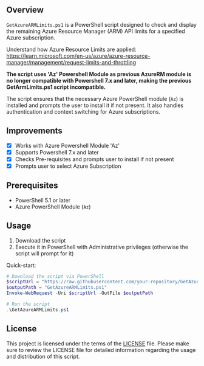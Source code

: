 ## Overview
`GetAzureARMLimits.ps1` is a PowerShell script designed to check and display the remaining Azure Resource Manager (ARM) API limits for a specified Azure subscription. 

Understand how Azure Resource Limits are applied: https://learn.microsoft.com/en-us/azure/azure-resource-manager/management/request-limits-and-throttling

__The script uses 'Az' Powershell Module as previous AzureRM module is no longer compatible with Powershell 7.x and later, making the previous GetArmLimits.ps1 script incompatible.__

The script ensures that the necessary Azure PowerShell module (`Az`) is installed and prompts the user to install it if not present. It also handles authentication and context switching for Azure subscriptions.

## Improvements
- [x] Works with Azure Powershell Module 'Az' 
- [x] Supports Powershell 7.x and later
- [x] Checks Pre-requisites and prompts user to install if not present
- [x] Prompts user to select Azure Subscription

## Prerequisites
- PowerShell 5.1 or later
- Azure PowerShell Module (`Az`)

## Usage
1. Download the script
2. Execute it in PowerShell with Administrative privileges (otherwise the script will prompt for it)

Quick-start:
```powershell
# Download the script via PowerShell
$scriptUrl = "https://raw.githubusercontent.com/your-repository/GetAzureARMLimits.ps1"
$outputPath = "GetAzureARMLimits.ps1"
Invoke-WebRequest -Uri $scriptUrl -OutFile $outputPath

# Run the script
.\GetAzureARMLimits.ps1
```
## License
This project is licensed under the terms of the [LICENSE](./LICENSE) file. Please make sure to review the LICENSE file for detailed information regarding the usage and distribution of this script.



